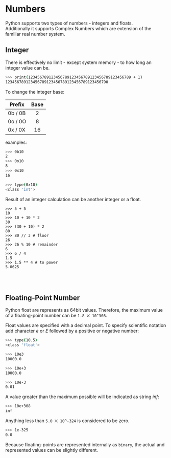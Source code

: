 # Numbers

Python supports two types of numbers - integers and floats.
<br>
Additionally it supports Complex Numbers which are extension of the familiar real number system.

## Integer
There is effectively no limit - except system memory - to how long an integer value can be.

```bash
>>> print(123456789123456789123456789123456789123456789 + 1)
123456789123456789123456789123456789123456790
``` 

To change the integer base:

| Prefix        | Base |
| ------------- |:----:|
| 0b / 0B       | 2    |
| 0o / 0O       | 8    |
| 0x / 0X       | 16   |

examples:

```bash
>>> 0b10
2
>>> 0o10
8
>>> 0x10
16

>>> type(0x10)
<class 'int'>
```

Result of an integer calculation can be another integer or a float.

```
>>> 5 + 5
10
>>> 10 + 10 * 2 
30
>>> (30 + 10) * 2
80
>>> 80 // 3 # floor
26
>>> 26 % 10 # remainder
6
>>> 6 / 4
1.5
>>> 1.5 ** 4 # to power
5.0625
```

<br />
<br />

## Floating-Point Number

Python float are represents as 64bit values. Therefore, the maximum value of a floating-point number can be ```1.8 ⨉ 10^308```. <br />

Float values are specified with a decimal point. 
To specify scientific notation add character *e* or *E* followed by a positive or negative number:

```bash
>>> type(10.5)
<class 'float'>

>>> 10e3
10000.0

>>> 10e+3
10000.0

>>> 10e-3
0.01
```

A value greater than the maximum possible will be indicated as string *inf*:

```bash
>>> 10e+308
inf
```

Anything less than ```5.0 ⨉ 10^-324``` is considered to be zero.

```bash
>>> 1e-325
0.0
```

Because floating-points are represented internally as ```binary```, the actual and represented values can be slightly different.